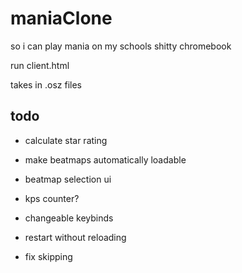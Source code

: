# maniaClone
so i can play mania on my schools shitty chromebook

run client.html

takes in .osz files

## todo

* calculate star rating

* make beatmaps automatically loadable

* beatmap selection ui

* kps counter?

* changeable keybinds

* restart without reloading

* fix skipping